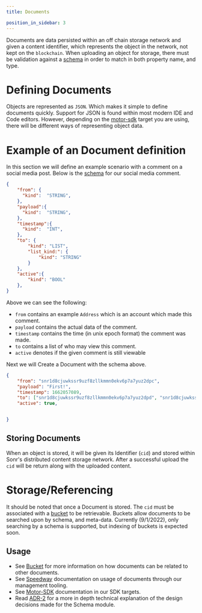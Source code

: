 ```yaml
---
title: Documents

position_in_sidebar: 3
---
```


Documents are data persisted within an off chain storage network and given a content identifier, which represents the object in the network, not kept on the `blockchain`. When uploading an object for storage, there must be validation against a [schema](/docs/intro/modules/schemas.mdx) in order to match in both property name, and type.

# Defining Documents
Objects are represented as `JSON`. Which makes it simple to define documents quickly. Support for JSON is found within most modern IDE and Code editors. However, depending on the [motor-sdk](/docs/guides/setup.mdx) target you are using, there will be different ways of representing object data.


# Example of an Document definition
In this section we will define an example scenario with a comment on a social media post. Below is the [schema](/docs/intro/modules/schemas.mdx) for our social media comment.

```json
{
    "from": {
      "kind":  "STRING",
    },
    "payload":{
      "kind":  "STRING",
    },
    "timestamp":{
      "kind":  "INT",
    },
    "to": {
        "kind": "LIST",
        "list_kind:": {
            "kind": "STRING"
        }
    },
    "active":{
        "kind": "BOOL"
    },
}
```

Above we can see the following:

- `from` contains an example `Address` which is an account which made this comment.
- `payload` contains the actual data of the comment.
- `timestamp` contains the time (in unix epoch format) the comment was made.
- `to` contains a list of who may view this comment.
- `active` denotes if the given comment is still viewable

Next we will Create a Document with the schema above.

```json
{
    "from": "snr1d8cjuwkssr9uzf8zllkmmn0ekv6p7a7yuz2dpc",
    "payload": "First!",
    "timestamp": 1662057089,
    "to": ["snr1d8cjuwkssr9uzf8zllkmmn0ekv6p7a7yuz2dpd", "snr1d8cjuwkssr9uzf8zllkmmn0ekv6p7a7yuz2dpd"],
    "active": true,


}
```

## Storing Documents
When an object is stored, it will be given its Identifier (`cid`) and stored within Sonr's distributed content storage network. After a successful upload the `cid` will be return along with the uploaded content.

# Storage/Referencing
 It should be noted that once a Document is stored. The `cid` must be associated with a [bucket](/docs/intro/modules/buckets.mdx) to be retrievable. Buckets allow documents to be searched upon by schema, and meta-data. Currently (9/1/2022), only searching by a schema is supported, but indexing of buckets is expected soon.

## Usage

- See [Bucket](/docs/intro/modules/buckets.mdx) for more information on how documents can be related to other documents.
- See [Speedway](/docs/tools/speedway/cli.mdx) documentation on usage of documents through our management tooling.
- See [Motor-SDK](/docs/guides/data/documents.mdx) documentation in our SDK targets.
- Read [ADR-2](https://github.com/sonr-io/sonr/blob/dev/docs/architecture/2.md) for a more in depth technical explanation of the design decisions made for the Schema module.

